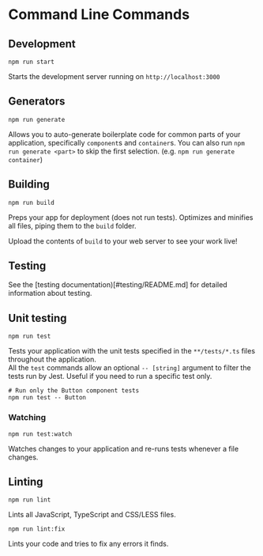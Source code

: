# Command Line Commands

## Development

```Shell
npm run start
```

Starts the development server running on `http://localhost:3000`

## Generators

```Shell
npm run generate
```

Allows you to auto-generate boilerplate code for common parts of your application, specifically `component`s and `container`s.
You can also run `npm run generate <part>` to skip the first selection. (e.g. `npm run generate container`)

## Building

```Shell
npm run build
```

Preps your app for deployment (does not run tests). Optimizes and minifies all files, piping them to the `build` folder.

Upload the contents of `build` to your web server to see your work live!

## Testing

See the [testing documentation)[#testing/README.md] for detailed information about testing.

## Unit testing

```Shell
npm run test
```

Tests your application with the unit tests specified in the `**/tests/*.ts` files throughout the application.  
All the `test` commands allow an optional `-- [string]` argument to filter the tests run by Jest.
Useful if you need to run a specific test only.

```Shell
# Run only the Button component tests
npm run test -- Button
```

### Watching

```Shell
npm run test:watch
```

Watches changes to your application and re-runs tests whenever a file changes.

## Linting

```Shell
npm run lint
```

Lints all JavaScript, TypeScript and CSS/LESS files.

```Shell
npm run lint:fix
```

Lints your code and tries to fix any errors it finds.
